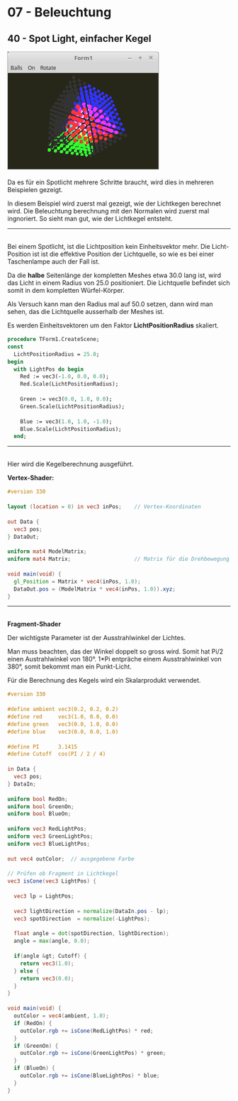 # 07 - Beleuchtung
## 40 - Spot Light, einfacher Kegel

<img src="image.png" alt="Selfhtml"><br><br>
Da es für ein Spotlicht mehrere Schritte braucht, wird dies in mehreren Beispielen gezeigt.

In diesem Beispiel wird zuerst mal gezeigt, wie der Lichtkegen berechnet wird.
Die Beleuchtung berechnung mit den Normalen wird zuerst mal ingnoriert.
So sieht man gut, wie der Lichtkegel entsteht.
<hr><br>
Bei einem Spotlicht, ist die Lichtposition kein Einheitsvektor mehr.
Die Licht-Position ist ist die effektive Position der Lichtquelle, so wie es bei einer Taschenlampe auch der Fall ist.

Da die <b>halbe</b> Seitenlänge der kompletten Meshes etwa 30.0 lang ist, wird das Licht in einem Radius von 25.0 positioniert.
Die Lichtquelle befindet sich somit in dem kompletten Würfel-Körper.

Als Versuch kann man den Radius mal auf 50.0 setzen, dann wird man sehen, das die Lichtquelle ausserhalb der Meshes ist.

Es werden Einheitsvektoren um den Faktor <b>LichtPositionRadius</b> skaliert.

```pascal
procedure TForm1.CreateScene;
const
  LichtPositionRadius = 25.0;
begin
  with LightPos do begin
    Red := vec3(-1.0, 0.0, 0.0);
    Red.Scale(LichtPositionRadius);

    Green := vec3(0.0, 1.0, 0.0);
    Green.Scale(LichtPositionRadius);

    Blue := vec3(1.0, 1.0, -1.0);
    Blue.Scale(LichtPositionRadius);
  end;
```

<hr><br>
Hier wird die Kegelberechnung ausgeführt.

<b>Vertex-Shader:</b>

```glsl
#version 330

layout (location = 0) in vec3 inPos;    // Vertex-Koordinaten

out Data {
  vec3 pos;
} DataOut;

uniform mat4 ModelMatrix;
uniform mat4 Matrix;                    // Matrix für die Drehbewegung und Frustum.

void main(void) {
  gl_Position = Matrix * vec4(inPos, 1.0);
  DataOut.pos = (ModelMatrix * vec4(inPos, 1.0)).xyz;
}

```

<hr><br>
<b>Fragment-Shader</b>

Der wichtigste Parameter ist der Ausstrahlwinkel der Lichtes.

Man muss beachten, das der Winkel doppelt so gross wird. Somit hat Pi/2 einen Austrahlwinkel von 180°.
1*Pi entpräche einem Ausstrahlwinkel von 380°, somit bekommt man ein Punkt-Licht.

Für die Berechnung des Kegels wird ein Skalarprodukt verwendet.

```glsl
#version 330

#define ambient vec3(0.2, 0.2, 0.2)
#define red     vec3(1.0, 0.0, 0.0)
#define green   vec3(0.0, 1.0, 0.0)
#define blue    vec3(0.0, 0.0, 1.0)

#define PI      3.1415
#define Cutoff  cos(PI / 2 / 4)

in Data {
  vec3 pos;
} DataIn;

uniform bool RedOn;
uniform bool GreenOn;
uniform bool BlueOn;

uniform vec3 RedLightPos;
uniform vec3 GreenLightPos;
uniform vec3 BlueLightPos;

out vec4 outColor;  // ausgegebene Farbe

// Prüfen ob Fragment in Lichtkegel
vec3 isCone(vec3 LightPos) {

  vec3 lp = LightPos;

  vec3 lightDirection = normalize(DataIn.pos - lp);
  vec3 spotDirection  = normalize(-LightPos);

  float angle = dot(spotDirection, lightDirection);
  angle = max(angle, 0.0);

  if(angle &gt; Cutoff) {
    return vec3(1.0);
  } else {
    return vec3(0.0);
  }
}

void main(void) {
  outColor = vec4(ambient, 1.0);
  if (RedOn) {
    outColor.rgb += isCone(RedLightPos) * red;
  }
  if (GreenOn) {
    outColor.rgb += isCone(GreenLightPos) * green;
  }
  if (BlueOn) {
    outColor.rgb += isCone(BlueLightPos) * blue;
  }
}


```


